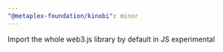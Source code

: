 ```yaml
---
"@metaplex-foundation/kinobi": minor
---
```


Import the whole web3.js library by default in JS experimental

